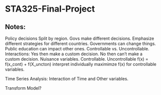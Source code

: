 # STA325-Final-Project

## Notes:

Policy decisions
Split by region. Govs make different decisions. 
Emphasize different strategies for different countries. 
Governments can change things. Public education can impact other ones. Controllable vs. Uncontrollable. 
Interactions: Yes then make a custom decision. No then can’t make a custom decision.
Nuisance variables. Controllable. Uncontrollable
f(x) = f(x_cont) + f(X_uncton) interpret individually
maximimze f(x) for controllable variables.

Time Series Analysis:
Interaction of Time and Other variables.

Transform Model?